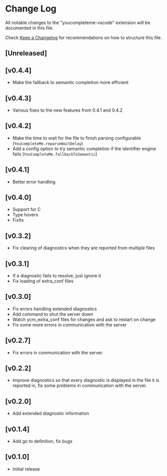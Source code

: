 # Change Log
All notable changes to the "youcompleteme-vscode" extension will be documented in this file.

Check [Keep a Changelog](http://keepachangelog.com/) for recommendations on how to structure this file.

## [Unreleased]

## [v0.4.4]

- Make the fallback to semantic completion more efficient

## [v0.4.3]

- Various fixes to the new features from 0.4.1 and 0.4.2

## [v0.4.2]

- Make the time to wait for the file to finish parsing configurable (`YouCompleteMe.reparseWaitDelay`)
- Add a config option to try semantic completion if the identifier engine fails (`YouCompleteMe.fallbackToSemantic`)

## [v0.4.1]

- Better error handling

## [v0.4.0]

- Support for C
- Type hovers
- FixIts

## [v0.3.2]

- Fix clearing of diagnostics when they are reported from multiple files

## [v0.3.1]

- If a diagnostic fails to resolve, just ignore it
- Fix loading of extra_conf files

## [v0.3.0]

- Fix errors handling extended diagnostics
- Add command to shut the server down
- Watch ycm_extra_conf files for changes and ask to restart on change
- Fix some more errors in communication with the server

## [v0.2.7]

- Fix errors in communication with the server.

## [v0.2.2]

- Improve diagnostics so that every diagnostic is displayed in 
	the file it is reported in, fix some problems in communication with the server.

## [v0.2.0]

- Add extended diagnostic information

## [v0.1.4]

- Add go to definition, fix bugs

## [v0.1.0]
- Initial release
